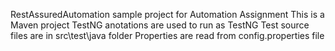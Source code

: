 RestAssuredAutomation sample project for Automation Assignment
This is a Maven project
TestNG anotations are used to run as TestNG
Test source files are in src\test\java folder
Properties are read from config.properties file
